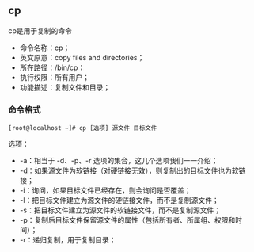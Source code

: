 ##  cp

cp是用于复制的命令

* 命令名称：cp；
*  英文原意：copy files and directories；
*  所在路径：/bin/cp；
*  执行权限：所有用户；
*  功能描述：复制文件和目录；

###  命令格式

```
[root@localhost ~]# cp [选项] 源文件 目标文件
```

选项： 

-  -a：相当于 -d、-p、-r 选项的集合，这几个选项我们一一介绍；
-  -d：如果源文件为软链接（对硬链接无效），则复制出的目标文件也为软链接；
-  -i：询问，如果目标文件已经存在，则会询问是否覆盖；
-  -l：把目标文件建立为源文件的硬链接文件，而不是复制源文件；
-  -s：把目标文件建立为源文件的软链接文件，而不是复制源文件；
-  -p：复制后目标文件保留源文件的属性（包括所有者、所属组、权限和时间）；
-  -r：递归复制，用于复制目录；